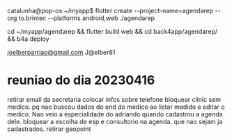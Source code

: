 catalunha@pop-os:~/myapp$ flutter create --project-name=agendarep --org to.brintec --platforms android,web ./agendarep

cd ~/myapp/agendarep && flutter build web && cd back4app/agendarep/ && b4a deploy


joelberparriao@gmail.com
J@elber81


# reuniao do dia 20230416
retirar email da secretaria
colocar infos sobre telefone
bloquear clinic sem medico.
pq nao buscou dados do end do medico ao listar medido e editar o medico.
Nao veio a especialidade do adriando quando cadastrou a agenda dele.
bloquear a escolha de esp e consultorio na agenda. que nao sejam ja cadastrados.
retirar geopoint
